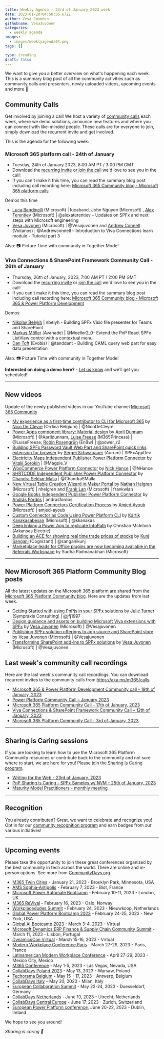 ```yaml
---
title: Weekly Agenda - 23rd of January 2023 week
date: 2023-01-20T04:50:56.672Z
author: Vesa Juvonen
githubname: VesaJuvonen
categories:
  - weekly agenda
images:
  - images/weeklyagenda04.png
tags: []

type: trending
draft: false
---
```



We want to give you a better overview on what's happening each week. This is a summary blog post of all the community activities such as community calls and presenters, newly uploaded videos, upcoming events and more 🚀


## Community Calls

Get involved by joining a call! We host a variety of [community calls](https://aka.ms/m365/calls) each week, where we demo solutions, announce new features and where you can connect with like-minded people. These calls are for everyone to join, simply download the recurrent invite and get involved.

This is the agenda for the following week:

### Microsoft 365 platform call - 24th of January

* Tuesday, 24th of January 2023, 8:00 AM PT / 3:00 PM GMT
* Download the [recurring invite](https://aka.ms/m365-dev-call) or [join the call](https://aka.ms/m365-dev-call-join) we'd love to see you in the call!
* If you can't make it this time, you can read the summary blog post including call recording here: [Microsoft 365 Community blog - Microsoft 365 platform calls](https://pnp.github.io/blog/categories/microsoft-365-platform-call/)

Demos this time

* [Luca Bandinelli](https://github.com/lucaband) (Microsoft) | lucaband, John Nguyen (Microsoft) , [Alex Terentiev](alexaterentiev) (Microsoft) | @alexaterentiev – Updates on SPFx and next steps with Microsoft engineering
* [Vesa Juvonen](https://twitter.com/vesajuvonen) (Microsoft) | @Vesajuvonen and  [Andrew Connell](https://twitter.com/andrewconnell) (Voitanos) | @Andrewconnell – Introduction to Viva Connections learn module - Tutorial part 3


Also: 📷 Picture Time with community in Together Mode!

### Viva Connections & SharePoint Framework Community Call - 26th of January

* Thursday, 26th of January, 2023, 7:00 AM PT / 2:00 PM GMT
* Download the [recurring invite](https://aka.ms/spdev-sig-call) or [join the call](https://aka.ms/spdev-sig-call-join) we'd love to see you in the call!
* If you can't make it this time, you can read the summary blog post including call recording here: [Microsoft 365 Community blog - Microsoft 365 & Power Platform Development](https://pnp.github.io/blog/categories/microsoft-365-and-power-platform-development-community-call/)

Demos: 

* [Nikolay Belykh](https://github.com/nbelyh) | nbelyh - Building SPFx Visio file presenter for Teams and SharePoint
* [Markus Möller](https://twitter.com/Moeller2_0) (Avanade) | @Moeller2\_0- Extend the PnP React SPFx ListView control with a contextual menu
* [Dan Toft](tanddant) (Evobis) | @tanddant - Building CAML query web part for easy data presentation


Also: 📷 Picture Time with community in Together Mode!

**Interested on doing a demo here?** - [Let us know](https://aka.ms/m365pnp/request/demo) and we'll get you scheduled!

---

## New videos

Update of the newly published videos in our YouTube channel [Microsoft 365 Community](https://www.youtube.com/channel/UC_mKdhw-V6CeCM7gTo_Iy7w)

* [My experience as a first-time contributor to CLI for Microsoft 365](https://www.youtube.com/watch?v=hBzdaN5uWTU) by [Nico De Cleyre](https://twitter.com/NicoDeCleyre) (Ordina Belgium) | @NicoDeCleyre
* [Power Apps component library: Material design](https://www.youtube.com/watch?v=kkGjJBQoI3I) by [April Dunnam](https://twitter.com/aprildunnam) (Microsoft) | @Aprildunnam, [Luise Freese](https://twitter.com/LuiseFreese) (M365Princess) | @LuiseFreese, [Robin Rosengrün](https://twitter.com/power_r2) (EnBw) | @power_r2
* [Building SPFx Password Vault Web Part and SharePoint quick links extension for browser](https://www.youtube.com/watch?v=y38RFnrrxrI) by  [Sergej Schwabauer](https://github.com/SPFxAppDev) (Aurum) | SPFxAppDev
* [Electricity Maps Independent Publisher Power Platform Connector](https://www.youtube.com/watch?v=utEppThfOP8)  by [Vitalii Sorokin](https://twitter.com/Magpie_V) | @Magpie_V
* [WooCommerce Power Platform Connector](https://www.youtube.com/watch?v=o-3PLZFSs6w) by  [Nick Hance](https://twitter.com/NHance) | @NHance
* [SHRTCODE Independent Publisher Power Platform Connector](https://www.youtube.com/watch?v=IHey2dC--jo) by [Chandra Sekhar Malla](https://twitter.com/ChandraSMalla) | @ChandraSMalla
* [New Virtual Table Creation Wizard in Maker Portal](https://www.youtube.com/watch?v=C7wYFuRkS4M) by [Nathan Helgren](https://linkedin.com/in/nhelgren) (Microsoft) | nhelgren and [Frank Lan](https://linkedin.com/in/frankwlan/) (Microsoft) | frankwlan
* [Google Books Independent Publisher Power Platform Connector](https://www.youtube.com/watch?v=8jIPDI9azpY) by [András Fördős](https://linkedin.com/in/andrasfordos/) | andrasfordos
* [Power Platform Connectors Certification Process](https://www.youtube.com/watch?v=6rY-qWx_esI) by [Amjed Ayoub](https://linkedin.com/in/amjed-ayoub/) (Microsoft) | amjed-ayoub
* [Custom Connector as Code Using Power Platform CLI](https://www.youtube.com/watch?v=4cKUiI48Xe0) by [Kartik Kanakasabesan](https://twitter.com/kkanakas) (Microsoft) | @kkanakas
* [Deep linking a Power App to replicate InfoPath](https://www.youtube.com/watch?v=9_67VwIZnJk) by Christian McIntosh (Arkansas Electric)
* [Building an ACE for showing real time trade prices of stocks](https://www.youtube.com/watch?v=Hwhx7wDkKjM) by [Kunj Sangani](https://twitter.com/sanganikunj) (Cognizant) | @sanganikunj 
* [Marketplace leads for Office plugins are now becoming available in the Referrals Workspace](https://www.youtube.com/watch?v=As9GHLm5Xqc) by Sudha Padmanabhan (Microsoft) 

---

## New Microsoft 365 Platform Community Blog posts

All the latest updates on the Microsoft 365 platform are shared from the [Microsoft 365 Platform Community blog](https://pnp.github.io/blog/). Here are the updates from last week.

* [Getting Started with using PnPjs in your SPFx solutions](https://pnp.github.io/blog/post/spfx-14-getting-started-with-pnpjs-spfx/) by [Julie Turner](https://twitter.com/jfj1997) (Sympraxis Consulting) | @jfj1997
* [Design guidance and assets on building Microsoft Viva extensions with SPFx](https://pnp.github.io/blog/post/spfx-13-design-guidance-for-building-viva-extensions-spfx/) by [Vesa Juvonen](https://twitter.com/vesajuvonen) (Microsoft) | @Vesajuvonen
* [Publishing SPFx solution offerings to app source and SharePoint store](https://pnp.github.io/blog/post/spfx-12-publishing-spfx-solutions-store/) by [Vesa Juvonen](https://twitter.com/vesajuvonen) (Microsoft) | @Vesajuvonen
* [Transforming SharePoint add-ins to SPFx solutions](https://pnp.github.io/blog/post/spfx-11-transform-add-ins-to-spfx/) by [Vesa Juvonen](https://twitter.com/vesajuvonen) (Microsoft) | @Vesajuvonen

## Last week's community call recordings

Here are the last week's community call recordings. You can download recurrent invites to the community calls from https://aka.ms/m365/calls.

* [Microsoft 365 & Power Platform Development Community call - 19th of January, 2023](https://pnp.github.io/blog/microsoft-365-and-power-platform-development-community-call/2023-01-19/)
* [Power Platform Community Call – January 2023](https://pnp.github.io/blog/power-platform-community-call/power-apps-community-call-january-2023/)
* [Microsoft 365 Platform Community Call - 17th of January, 2023](https://pnp.github.io/blog/microsoft-365-platform-community-call/2023-01-17/)
* [Viva Connections & SharePoint Framework Community Call – 12th of January, 2023](https://pnp.github.io/blog/microsoft-viva-and-spfx-community-call/2023-01-12/)
* [Microsoft 365 Platform Community Call - 3rd of January, 2023](https://pnp.github.io/blog/microsoft-365-platform-community-call/2023-01-03/)

---

## Sharing is Caring sessions

If you are looking to learn how to use the Microsoft 365 Platform Community resources or contribute back to the community and not sure where to start, we are here for you! Please join the [Sharing Is Caring program](https://pnp.github.io/sharing-is-caring/).

* [Writing for the Web - 23rd of January, 2023](https://forms.office.com/pages/responsepage.aspx?id=KtIy2vgLW0SOgZbwvQuRaXDXyCl9DkBHq4A2OG7uLpdUMFNPNFMyUk9CNFROUjJWTFFGSzdJV0czVC4u)
* [PnP Sharing is Caring - SPFx Samples w/ NVM - 25th of January, 2023](https://forms.office.com/pages/responsepage.aspx?id=KtIy2vgLW0SOgZbwvQuRaXDXyCl9DkBHq4A2OG7uLpdUNEE2SUdTOU1UOEtCTFU3MlM1SERDMlNVNi4u)
* [Maturity Model Practitioners - monthly meeting](https://aka.ms/mm4m365/invite)

---

## Recognition

You already contributed? Great, we want to celebrate and recognize you! Opt in for our [community recognition program](https://pnp.github.io/recognitionprogram/) and earn badges from our various initiatives! 

---

## Upcoming events

Please take the opportunity to join these great conferences organized by the best community in tech across the world. There are online and in-person options. See more from [CommunityDays.org](https://www.communitydays.org/).

* [M365 Twin Cities](https://www.communitydays.org/event/2023-01-21/m365-twin-cities) - January 21, 2023 - Brooklyn Park, Minnesota, USA
* [AMS Sophia-Antipolis](https://www.communitydays.org/event/2023-02-07/ams-sophia-antipolis) - February 7, 2023 - Biot, France
* [Microsoft Power Automate Bootcamp](https://events.powercommunity.com/microsoft-power-automate-bootcamp-2023/) - February 10-11, 2023 - London, UK
* [M365 ReVival](https://www.communitydays.org/event/2023-02-16/m365-revival-2023) - February 16, 2023 - Oslo, Norway
* [Workplacedudes Summit](https://www.communitydays.org/event/2023-02-24/workplacedudes-summit) - February 24, 2023 - Nieuwkoop, Netherlands
* [Global Power Platform Bootcamp 2023](https://www.communitydays.org/event/2023-02-24/global-power-platform-bootcamp-2023-new-york) - February 24-25, 2023 - New York, USA
* [ Global AI Bootcamp 2023](https://www.communitydays.org/event/2023-03-03/global-ai-bootcamp-2023) - March 3-4, 2023 - Virtual
* [Microsoft Dynamics ERP Finance & Supply Chain Community Summit](https://www.communitydays.org/event/2023-03-11/dynamics-365-finance-and-supply-chain-summit) - March 11, 2023 - Lisbon, Portugal
* [DynamicsCon Virtual](https://www.communitydays.org/event/2023-03-15/dynamicscon-virtual) - March 15-16, 2023 - Virtual
* [Modern Workplace Conference Paris](https://modern-workplace.pro/) - March 27-29, 2023 - Paris, France
* [Latinamerican Modern Workplace Conference](https://www.communitydays.org/event/2023-04-27/get-cslatam-conference-2023) - April 27-29, 2023 - Mexico City, Mexico
* [M365 Conference](https://m365conf.com/#!/) - May 1-5, 2023 - Las Vegas, Nevada, USA
* [CollabDays Poland 2023](https://www.communitydays.org/event/2023-05-13/collabdays-poland-2023) - May 13, 2023 - Warsaw, Poland
* [Techorama Belgium](https://www.techorama.be/) - May 15 - 17, 2023 - Antwerp, Belgium
* [CollabDays Italy](https://www.collabdays.org/2023-italy/) - May 20, 2023 - Milan, Italy
* [European Collaboration Summit](https://www.collabsummit.eu/) - May 22-24, 2023 - Duesseldorf, Germany
* [CollabDays Netherlands](https://www.communitydays.org/event/2023-06-10/collabdays-netherlands-2023) - June 10, 2023 - Utrecht, Netherlands
* [CollabDays Central Europe](https://www.collabdays.org/2023-ce/) - June 17, 2023 - Zurich, Switzerland
* [European Power Platform conference](https://www.sharepointeurope.com/european-power-platform-conference/), June 20-22, 2023 - Dublin, Ireland

We hope to see you around!

_Sharing is caring 🧡_
